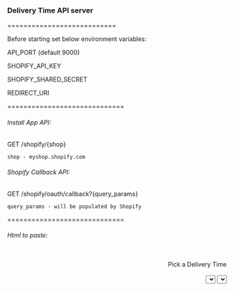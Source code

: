### Delivery Time API server

===========================

Before starting set below environment variables:


API_PORT (default 9000)

SHOPIFY_API_KEY

SHOPIFY_SHARED_SECRET

REDIRECT_URI


=============================

###### Install App API:

GET /shopify/{shop}

	shop - myshop.shopify.com



###### Shopify Callback API:

GET /shopify/oauth/callback?{query_params}

	query_params - will be populated by Shopify




=============================

###### Html to paste:

<!--Abishek: LogBase Delivery Time Starts-->
<div align="right" id="lbdt">
<br/>
Pick a Delivery Time
<br/><br/>
<div style="width: 200px">
  <select id = "lbdt-day">
  </select>
  <select id= "lbdt-time">
  </select>
</div>
<br/>
</div>
<!--Abishek: LogBase Delivery Time Ends-->
